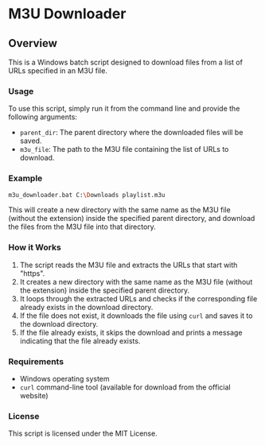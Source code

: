 M3U Downloader
================

Overview
--------

This is a Windows batch script designed to download files from a list of URLs specified in an M3U file.

### Usage

To use this script, simply run it from the command line and provide the following arguments:

* `parent_dir`: The parent directory where the downloaded files will be saved.
* `m3u_file`: The path to the M3U file containing the list of URLs to download.

### Example

```bash
m3u_downloader.bat C:\Downloads playlist.m3u
```
This will create a new directory with the same name as the M3U file (without the extension) inside the specified parent directory, and download the files from the M3U file into that directory.

### How it Works

1. The script reads the M3U file and extracts the URLs that start with "https".
2. It creates a new directory with the same name as the M3U file (without the extension) inside the specified parent directory.
3. It loops through the extracted URLs and checks if the corresponding file already exists in the download directory.
4. If the file does not exist, it downloads the file using `curl` and saves it to the download directory.
5. If the file already exists, it skips the download and prints a message indicating that the file already exists.

### Requirements

* Windows operating system
* `curl` command-line tool (available for download from the official website)

### License

This script is licensed under the MIT License.
